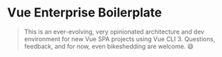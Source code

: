 # Vue Enterprise Boilerplate

> This is an ever-evolving, very opinionated architecture and dev environment for new Vue SPA projects using Vue CLI 3. Questions, feedback, and for now, even bikeshedding are welcome. 😄
